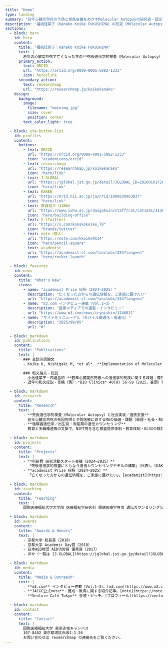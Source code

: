 ```yaml
---
title: "Home"
type: landing
summary: "若年心臓突然死の予防と家族支援をめざすMolecular Autopsyの研究者・認定遺伝カウンセラー。国際医療福祉大学 助教。"
description: "福嶋佳菜子（Kanako Koike FUKUSHIMA）の研究（Molecular Autopsy）、業績、科研費、教育、メディア、プロフィール各種リンク。"
sections:
  - block: hero
    id: hero
    content:
      title: "福嶋佳菜子｜Kanako Koike FUKUSHIMA"
      text: |
        若年の心臓突然死で亡くなった方の**死後遺伝学的検査（Molecular Autopsy）**を軸に、家族の予防医療と社会実装を探究する**認定遺伝カウンセラー／研究者**。臨床・教育・研究をつなぎ、「予防可能な死とかなしみを減らす」ことに挑んでいます。
      primary_action:
        text: ORCID
        url: "https://orcid.org/0009-0001-5882-1333"
        icon: hero/link
      secondary_action:
        text: researchmap
        url: "https://researchmap.jp/koikekanako"
    design:
      background:
        image:
          filename: "mainimg.jpg"
          size: cover
          position: center
        text_color_light: true

  - block: cta-button-list
    id: profiles
    content:
      buttons:
        - text: ORCID
          url: "https://orcid.org/0009-0001-5882-1333"
          icon: "academicons/orcid"
        - text: researchmap
          url: "https://researchmap.jp/koikekanako"
          icon: "hero/link"
        - text: J-GLOBAL
          url: "https://jglobal.jst.go.jp/detail?JGLOBAL_ID=202001017285357450"
          icon: "hero/link"
        - text: KAKEN
          url: "https://nrid.nii.ac.jp/ja/nrid/1000030963037"
          icon: "hero/link"
        - text: 教員紹介（IUHW）
          url: "https://www.iuhw.ac.jp/daigakuin/staff/cat/cat1241/11369.html"
          icon: "hero/building-office"
        - text: X (Twitter)
          url: "https://x.com/kanakokoike_78"
          icon: "brands/twitter"
        - text: note（個人）
          url: "https://note.com/kkoike9114"
          icon: "hero/pencil-square"
        - text: academist
          url: "https://academist-cf.com/fanclubs/354?lang=en"
          icon: "hero/rocket-launch"

  - block: features
    id: news
    content:
      title: "What's New"
      items:
        - name: "academist Prize 採択（2024–2025）"
          description: "亡くなった方からの遺伝情報を、ご家族に届けたい"
          url: "https://academist-cf.com/fanclubs/354?lang=en"
        - name: "m3.com インタビュー連載（Vol.1–3）"
          description: "医療メディアでの連載・インタビュー"
          url: "https://www.m3.com/news/iryoishin/1246821"
        - name: "サイトをリニューアル（モバイル最適化・高速化）"
          description: "2025/09/05"
          url: "#"

  - block: markdown
    id: publications
    content:
      title: "Publications"
      text: |
        ### 査読英語論文
        - Koike K, Nishigaki M, *et al*. **Implementation of Molecular Autopsy for Sudden Cardiac Death in Japan—Focus Group Study of Stakeholders.** *Circulation Journal*. [PDF (KURENAI)](https://repository.kulib.kyoto-u.ac.jp/bitstream/2433/285270/1/circj.cj-22-0265.pdf) / [PubMed](https://pubmed.ncbi.nlm.nih.gov/36372399/)

        ### 和文論文・総説
        - 小池佳菜子・西垣昌和 **若年心臓突然死者への遺伝学的剖検に関する課題：専門職者に対するフォーカス・グループを用いた探索的質的研究**。*日本遺伝カウンセリング学会誌* 41(2)。[medicalonline](https://mol.medicalonline.jp/archive/search?issue=2&jo=dg8genco&vo=41&ye=2020)
        - 近年の和文総説・寄稿（例）：*BIO Clinica* 40(8) 56-59（2025、筆頭）等（一覧は [researchmap](https://researchmap.jp/koikekanako) 参照）

  - block: markdown
    id: research
    content:
      title: "Research"
      text: |
        - **死後遺伝学的検査（Molecular Autopsy）と社会実装／遺族支援**  
          若年心臓突然死の死因究明と予防医療に資するMAの価値・課題（倫理・社会・制度・実務）を、質的研究・学会活動・臨床で探究。 [KURENAI](https://repository.kulib.kyoto-u.ac.jp/bitstream/2433/285270/1/circj.cj-22-0265.pdf)
        - **循環器遺伝学／出生前・周産期の遺伝カウンセリング**  
          教育と多職種連携の文脈で、NIPT等を含む検査提供体制・教育体制・ELSIの検討に参画。 [厚労科研 総括研究報告書](https://mhlw-grants.niph.go.jp/system/files/report_pdf/11_toukatu_r5_0.pdf)

  - block: markdown
    id: projects
    content:
      title: "Projects"
      text: |
        - **科研費 研究活動スタート支援（2024–2025）**  
          「死後遺伝学的検査にともなう遺伝カウンセリングモデルの構築」（代表）。[KAKEN](https://nrid.nii.ac.jp/ja/nrid/1000030963037)
        - **academist Prize 採択（2024–2025）**  
          「亡くなった方からの遺伝情報を、ご家族に届けたい」。[academist](https://academist-cf.com/fanclubs/354?lang=en)

  - block: markdown
    id: teaching
    content:
      title: "Teaching"
      text: |
        国際医療福祉大学大学院 医療福祉学研究科 保健医療学専攻 遺伝カウンセリング分野 助教。附属病院（山王・成田・三田）での臨床遺伝カウンセリングと、大学院の教育・養成課程に従事。 [教員紹介](https://www.iuhw.ac.jp/daigakuin/staff/cat/cat1241/11369.html)

  - block: markdown
    id: awards
    content:
      title: "Awards & Honors"
      text: |
        - 京都大学 総長賞（2018）
        - 京都大学 Academic Day賞（2018）
        - 日本AED財団 AED功労賞 優秀賞（2017）
        - ほか（一覧は [J-GLOBAL](https://jglobal.jst.go.jp/detail?JGLOBAL_ID=202001017285357450) 参照）

  - block: markdown
    id: media
    content:
      title: "Media & Outreach"
      text: |
        - **m3.com** インタビュー連載（Vol.1–3）。[m3.com](https://www.m3.com/news/iryoishin/1246821)
        - **JACGC公式note**：養成・教育に関する紹介記事。[note](https://note.com/official_jacgc/n/naeec6ff8d4f4)
        - **Venture Café Tokyo** 登壇・ピッチ。[プロフィール](https://venturecafetokyo.org/speakers/%E4%BD%B3%E8%8F%9C%E5%AD%90-%E7%A6%8F%E5%B6%8B/)

  - block: markdown
    id: contact
    content:
      title: "Contact"
      text: |
        国際医療福祉大学 東京赤坂キャンパス  
        107-8402 東京都港区赤坂4-1-26  
        お問い合わせは researchmap の連絡先をご覧ください。
---
```

